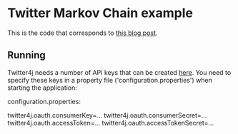 # Twitter Markov Chain example

This is the code that corresponds to [this blog post](http://www.niels.nu/blog/2016/twitter-markov.html).

## Running

Twitter4j needs a number of API keys that can be created [here](https://dev.twitter.com/apps). You need to specify these
keys in a property file ('configuration.properties') when starting the application:

configuration.properties:

twitter4j.oauth.consumerKey=...
twitter4j.oauth.consumerSecret=...
twitter4j.oauth.accessToken=...
twitter4j.oauth.accessTokenSecret=...

